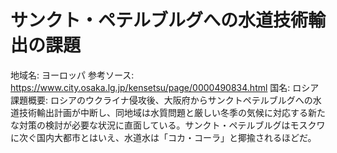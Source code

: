# サンクト・ペテルブルグへの水道技術輸出の課題

地域名: ヨーロッパ
参考ソース: https://www.city.osaka.lg.jp/kensetsu/page/0000490834.html
国名: ロシア
課題概要: ロシアのウクライナ侵攻後、大阪府からサンクトペテルブルグへの水道技術輸出計画が中断し、同地域は水質問題と厳しい冬季の気候に対応する新たな対策の検討が必要な状況に直面している。サンクト・ペテルブルグはモスクワに次ぐ国内大都市とはいえ、水道水は「コカ・コーラ」と揶揄されるほどだ。